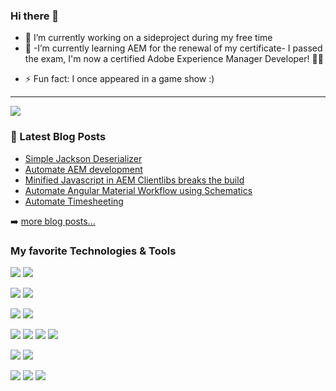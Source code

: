 ### Hi there 👋

<!--
**pieterjd/pieterjd** is a ✨ _special_ ✨ repository because its `README.md` (this file) appears on your GitHub profile.
-->

- 🔭 I’m currently working on a sideproject during my free time
- 🌱 -I’m currently learning AEM for the renewal of my certificate- I passed the exam, I'm now a certified Adobe Experience Manager Developer! 🥇🕺
<!--
- 👯 I’m looking to collaborate on ...
- 🤔 I’m looking for help with ...
- 💬 Ask me about ...
- 📫 How to reach me: ...
- 😄 Pronouns: ...
-->
- ⚡ Fun fact: I once appeared in a game show :)

---
<img src="https://github-readme-stats.vercel.app/api?username=pieterjd&show_icons=true&hide_border=true" />

### 📕 Latest Blog Posts

<!-- BLOG-POST-LIST:START -->
- [Simple Jackson Deserializer](http://www.pieterjd.be/posts/simple-jackson-deserializer/)
- [Automate AEM development](http://www.pieterjd.be/posts/automate-aem-development/)
- [Minified Javascript in AEM Clientlibs breaks the build](http://www.pieterjd.be/posts/minified-javascript-in-aem-clientlib/)
- [Automate Angular Material Workflow using Schematics](http://www.pieterjd.be/posts/automate-angular-material-workflow-with-schematics/)
- [Automate Timesheeting](http://www.pieterjd.be/posts/automate-timesheeting/)
<!-- BLOG-POST-LIST:END -->

➡️ [more blog posts...](http://www.pieterjd.be)

### My favorite Technologies & Tools
<!--- the name of the logo can be found on https://simpleicons.org/ -->

<!-- OS -->
![](https://img.shields.io/badge/OS-MacOS-informational?style=flat&logo=apple&logoColor=white&color=2bbc8a)
![](https://img.shields.io/badge/OS-Windows-informational?style=flat&logo=windows&logoColor=white&color=2bbc8a)

<!-- editor -->
![](https://img.shields.io/badge/Editor-IntelliJ_IDEA-informational?style=flat&logo=intellij-idea&logoColor=white&color=2bbc8a)
![](https://img.shields.io/badge/Editor-Atom-informational?style=flat&logo=atom&logoColor=white&color=2bbc8a)

<!-- Language -->
![](https://img.shields.io/badge/Language-Java-informational?style=flat&logo=java&logoColor=white&color=2bbc8a)
![](https://img.shields.io/badge/Language-Python-informational?style=flat&logo=python&logoColor=white&color=2bbc8a)

<!-- Tools -->
![](https://img.shields.io/badge/Tool-Maven-informational?style=flat&logo=maven&logoColor=white&color=2bbc8a)
![](https://img.shields.io/badge/Tool-Git-informational?style=flat&logo=git&logoColor=white&color=2bbc8a)
![](https://img.shields.io/badge/Tool-Heroku-informational?style=flat&logo=heroku&logoColor=white&color=2bbc8a)
![](https://img.shields.io/badge/Tool-spring-informational?style=flat&logo=spring&logoColor=white&color=2bbc8a)

<!-- Frontend -->
![](https://img.shields.io/badge/Frontend-Angular-informational?style=flat&logo=angular&logoColor=white&color=2bbc8a)
![](https://img.shields.io/badge/Frontend-Vue.js-informational?style=flat&logo=vue.js&logoColor=white&color=2bbc8a)

<!-- CMS -->
![](https://img.shields.io/badge/CMS-AEM-informational?style=flat&logo=adobe&logoColor=white&color=2bbc8a)
![](https://img.shields.io/badge/CMS-Hugo-informational?style=flat&logo=hugo&logoColor=white&color=2bbc8a)
![](https://img.shields.io/badge/CMS-Jekyll-informational?style=flat&logo=jekyll&logoColor=white&color=2bbc8a)
